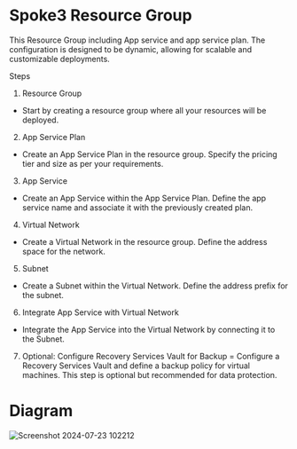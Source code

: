 # Spoke3 Resource Group

This Resource Group  including App service and app service plan. The configuration is designed to be dynamic, allowing for scalable and customizable deployments.

Steps
1. Resource Group
- Start by creating a resource group where all your resources will be deployed.

2. App Service Plan
- Create an App Service Plan in the resource group. Specify the pricing tier and size as per your requirements.

3. App Service
- Create an App Service within the App Service Plan. Define the app service name and associate it with the previously created plan.

4. Virtual Network
- Create a Virtual Network in the resource group. Define the address space for the network.

5. Subnet
- Create a Subnet within the Virtual Network. Define the address prefix for the subnet.

6. Integrate App Service with Virtual Network
- Integrate the App Service into the Virtual Network by connecting it to the Subnet.

7. Optional: Configure Recovery Services Vault for Backup
= Configure a Recovery Services Vault and define a backup policy for virtual machines. This step is optional but recommended for data protection.

# Diagram

![Screenshot 2024-07-23 102212](https://github.com/user-attachments/assets/7c6d99a8-fe80-4716-ac5f-c0e556f98a35)
